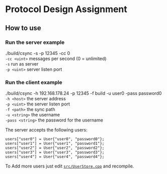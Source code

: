 # Protocol Design Assignment
## How to use
### Run the server example
./build/csync -s -p 12345 -cc 0<br/>
`-cc <uint>` messages per second (0 = unlimited)<br/>
`-s` run as server<br/>
`-p <uint>` server listen port<br/>


### Run the client example
./build/csync -h 192.168.178.24 -p 12345 -f build -u user0 -pass password0<br/>
`-h <host>` the server address<br/>
`-p <uint>` the server listen port<br/>
`-f <path>` the sync path<br/>
`-u <string>` the username<br/>
`-pass <string>` the password for the username<br/>

The server accepts the following users:
```
users["user0"] = User{"user0", "password0"};
users["user1"] = User{"user1", "password1"};
users["user2"] = User{"user2", "password2"};
users["user3"] = User{"user3", "password3"};
users["user4"] = User{"user4", "password4"};
```

To Add more users just edit [`src/UserStore.cpp`](https://github.com/COM8/protocol-assignment-1/blob/master/src/UserStore.cpp) and recompile.
